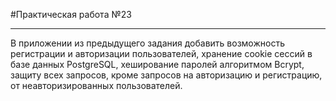 #Практическая работа №23
___
В приложении из предыдущего задания добавить возможность регистрации и авторизации пользователей, хранение cookie сессий в базе данных PostgreSQL, хеширование паролей алгоритмом Bcrypt, защиту всех запросов, кроме запросов на авторизацию и регистрацию, от неавторизированных пользователей.